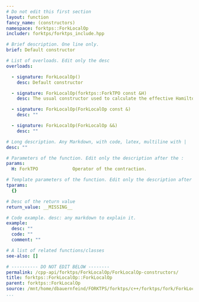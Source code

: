 ```yaml
---
# Do not edit this first section
layout: function
fancy_name: (constructors)
namespace: forktps::ForkLocalOp
includer: forktps/forktps_include.hpp

# Brief description. One line only.
brief: Default constructor

# List of overloads. Edit only the desc
overloads:

  - signature: ForkLocalOp()
    desc: Default constructor

  - signature: ForkLocalOp(forktps::ForkTPO const &H)
    desc: The usual constructor used to calculate the effective Hamiltonian of

  - signature: ForkLocalOp(ForkLocalOp const &)
    desc: ""

  - signature: ForkLocalOp(ForkLocalOp &&)
    desc: ""

# Long description. Any Markdown, with code, latex, multiline with |
desc: ""

# Parameters of the function. Edit only the description after the :
params:
  H: ForkTPO             Operator of the contraction.

# Template parameters of the function. Edit only the description after the :
tparams:
  {}

# Desc of the return value
return_value: __MISSING__

# Code example. desc: any markdown to explain it.
example:
  desc: ""
  code: ""
  comment: ""

# A list of related functions/classes
see-also: []

# ---------- DO NOT EDIT BELOW --------
permalink: /cpp-api/forktps/ForkLocalOp/ForkLocalOp-constructors/
title: forktps::ForkLocalOp::ForkLocalOp
parent: forktps::ForkLocalOp
source: /mnt/home/dbauernfeind/FORKTPS/forktps/c++/forktps/fork/ForkLocalOp.hpp
...
```


